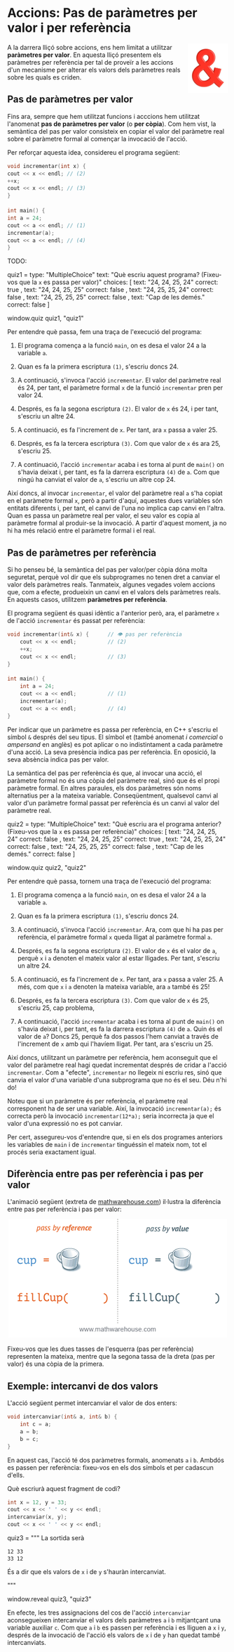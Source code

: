 # Accions: Pas de paràmetres per valor i per referència

<img src='././referencies.png' style='height: 8em; float: right; margin: 0 0 1em 1em;'/>

A la darrera lliçó sobre accions, ens hem limitat a utilitzar
**paràmetres per valor**. En aquesta lliçó presentem els paràmetres
per referència per tal de proveïr a les accions d'un mecanisme per
alterar els valors dels paràmetres reals sobre les quals es criden.

## Pas de paràmetres per valor

Fins ara, sempre que hem utilitzat funcions i acccions hem utilitzat
l'anomenat **pas de paràmetres per valor** (o **per còpia**). Com hem vist, la
semàntica del pas per valor consisteix en copiar el valor del paràmetre real
sobre el paràmetre formal al començar la invocació de l'acció.

Per reforçar aquesta idea, considereu el programa següent:

```c++
void incrementar(int x) {
cout << x << endl; // (2)
++x;
cout << x << endl; // (3)
}

int main() {
int a = 24;
cout << a << endl; // (1)
incrementar(a);
cout << a << endl; // (4)
}

```

TODO:

<div id='quiz1'></div>

quiz1 =
type: "MultipleChoice"
text: "Què escriu aquest programa? (Fixeu-vos que la `x` es passa per valor)"
choices: [
text: "24, 24, 25, 24"
correct: true
,
text: "24, 24, 25, 25"
correct: false
,
text: "24, 25, 25, 24"
correct: false
,
text: "24, 25, 25, 25"
correct: false
,
text: "Cap de les demés."
correct: false
]

window.quiz quiz1, "quiz1"

Per entendre què passa, fem una traça de l'execució del programa:

1. El programa comença a la funció `main`, on es desa el valor 24 a la variable
   `a`.

1. Quan es fa la primera escriptura `(1)`, s'escriu doncs 24.

1. A continuació, s'invoca l'acció `incrementar`. El valor del paràmetre real
   és 24, per tant, el paràmetre formal `x` de la funció `incrementar` pren
   per valor 24.

1. Després, es fa la segona escriptura `(2)`. El valor de `x`
   és 24, i per tant, s'escriu un altre 24.

1. A continuació, es fa l'increment de `x`. Per tant, ara `x` passa a valer 25.

1. Després, es fa la tercera escriptura `(3)`. Com que valor de `x`
   és ara 25, s'escriu 25.

1. A continuació, l'acció `incrementar` acaba i es torna al punt de `main()` on
   s'havia deixat i, per tant, es fa la darrera escriptura `(4)` de `a`. Com
   que ningú ha canviat el valor de `a`, s'escriu un altre cop 24.

Així doncs, al invocar `incrementar`, el valor del paràmetre real `a` s'ha
copiat en el paràmetre formal `x`, però a partir d'aquí, aquestes dues
variables són entitats diferents i, per tant, el canvi de l'una no implica cap
canvi en l'altra. Quan es passa un paràmetre real per valor, el seu valor es
copia al paràmetre formal al produir-se la invocació. A partir d'aquest
moment, ja no hi ha més relació entre el paràmetre formal i el real.

## Pas de paràmetres per referència

Si ho penseu bé, la semàntica del pas per valor/per còpia dóna molta
seguretat, perquè vol dir que els subprogrames no tenen dret a canviar el
valor dels paràmetres reals. Tanmateix, algunes vegades volem accions que,
com a efecte, produeixin un canvi en el valors dels paràmetres reals.
En aquests casos, utilitzem **paràmetres per referència**.

El programa següent és quasi idèntic a l'anterior però, ara,
el paràmetre `x` de l'acció `incrementar` és passat per referència:

```c++
void incrementar(int& x) {      // 👁 pas per referència
    cout << x << endl;          // (2)
    ++x;
    cout << x << endl;          // (3)
}

int main() {
    int a = 24;
    cout << a << endl;          // (1)
    incrementar(a);
    cout << a << endl;          // (4)
}
```

Per indicar que un paràmetre es passa per referència, en C++ s'escriu el
símbol `&` després del seu tipus. El símbol et (també anomenat _i comercial_ o
_ampersand_ en anglès) es pot aplicar o no indistintament a cada paràmetre
d'una acció. La seva presència indica pas per referència. En oposició, la seva
absència indica pas per valor.

La semàntica del pas per referència és que, al invocar una acció, el paràmetre
formal no és una còpia del paràmetre real, sinó que és el propi paràmetre formal.
En altres paraules, els dos paràmetres són noms alternatius per a la mateixa variable.
Conseqüentment, qualsevol canvi al valor d'un paràmetre formal passat per referència
és un canvi al valor del paràmetre real.

<div id='quiz2'></div>

quiz2 =
type: "MultipleChoice"
text: "Què escriu ara el programa anterior? (Fixeu-vos que la `x` es passa per referència)"
choices: [
text: "24, 24, 25, 24"
correct: false
,
text: "24, 24, 25, 25"
correct: true
,
text: "24, 25, 25, 24"
correct: false
,
text: "24, 25, 25, 25"
correct: false
,
text: "Cap de les demés."
correct: false
]

window.quiz quiz2, "quiz2"

Per entendre què passa, tornem una traça de l'execució del programa:

1. El programa comença a la funció `main`, on es desa el valor 24 a la variable
   `a`.

1. Quan es fa la primera escriptura `(1)`, s'escriu doncs 24.

1. A continuació, s'invoca l'acció `incrementar`. Ara, com que hi ha pas per
   referència, el paràmetre formal `x` queda lligat al paràmetre formal `a`.

1. Després, es fa la segona escriptura `(2)`. El valor de `x` és el valor de `a`,
   perquè `x` i `a` denoten el mateix valor al estar lligades.
   Per tant, s'escriu un altre 24.

1. A continuació, es fa l'increment de `x`. Per tant, ara `x` passa a valer 25.
   A més, com que `x` i `a` denoten la mateixa variable, ara `a` també és 25!

1. Després, es fa la tercera escriptura `(3)`. Com que valor de `x`
   és 25, s'escriu 25, cap problema,

1. A continuació, l'acció `incrementar` acaba i es torna al punt de `main()` on
   s'havia deixat i, per tant, es fa la darrera escriptura `(4)` de `a`. Quin
   és el valor de `a`? Doncs 25, perquè fa dos passos l'hem canviat a través
   de l'increment de `x` amb qui l'havíem lligat. Per tant,
   ara s'escriu un 25.

Així doncs, utilitzant un paràmetre per referència, hem aconseguit que el
valor del paràmetre real hagi quedat incrementat després de cridar a l'acció
`incrementar`. Com a "efecte", `incrementar` no llegeix ni escriu res, sinó que
canvia el valor d'una variable d'una subprograma que no és el seu. Déu n'hi do!

Noteu que si un paràmetre és per referència, el paràmetre real corresponent
ha de ser una variable. Així, la invocació `incrementar(a);` és correcta però
la invocació `incrementar(12*a);` seria incorrecta ja que el valor d'una expressió
no es pot canviar.

Per cert, assegureu-vos d'entendre que, si en els dos programes anteriors
les variables de `main` i de `incrementar` tinguéssin el mateix nom, tot el
procés seria exactament igual.

## Diferència entre pas per referència i pas per valor

L'animació següent (extreta de [mathwarehouse.com](https://www.mathwarehouse.com))
il·lustra la diferència entre pas per referència i pas per valor:

<center>
<img src='././pass-by-reference-vs-pass-by-value-animation.gif'>
</center>

Fixeu-vos que les dues tasses de l'esquerra (pas per referència) representen
la mateixa, mentre que la segona tassa de la dreta (pas per valor) és una
còpia de la primera.

## Exemple: intercanvi de dos valors

L'acció següent permet intercanviar el valor de dos enters:

```c++
void intercanviar(int& a, int& b) {
    int c = a;
    a = b;
    b = c;
}
```

En aquest cas, l'acció té dos paràmetres formals, anomenats `a` i `b`.
Ambdós es passen per referència: fixeu-vos en els dos símbols et per cadascun
d'ells.

Què escriurà aquest fragment de codi?

```c++
int x = 12, y = 33;
cout << x << ' ' << y << endl;
intercanviar(x, y);
cout << x << ' ' << y << endl;
```

<div id='quiz3'></div>

quiz3 = """
La sortida serà

```c++text
12 33
33 12
```

És a dir que els valors de `x` i de `y` s'hauràn intercanviat.

"""

window.reveal quiz3, "quiz3"

En efecte, les tres assignacions del cos de l'acció `intercanviar`
aconsegueixen intercanviar el valors dels paràmetres `a` i `b` mitjantçant
una variable auxiliar `c`. Com que `a` i `b` es passen per referència
i es lliguen a `x` i `y`, després de la invocació de l'acció els valors
de `x` i de `y` han quedat també intercanviats.

<Autors autors="jpetit roura"/>
